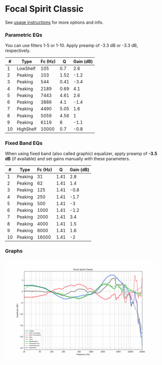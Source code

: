 # Focal Spirit Classic
See [usage instructions](https://github.com/jaakkopasanen/AutoEq#usage) for more options and info.

### Parametric EQs
You can use filters 1-5 or 1-10. Apply preamp of -3.3 dB or -3.3 dB, respectively.

|   # | Type      |   Fc (Hz) |    Q |   Gain (dB) |
|-----|-----------|-----------|------|-------------|
|   1 | LowShelf  |       105 | 0.7  |         2.6 |
|   2 | Peaking   |       103 | 1.52 |        -1.2 |
|   3 | Peaking   |       544 | 0.41 |        -3.4 |
|   4 | Peaking   |      2189 | 0.69 |         4.1 |
|   5 | Peaking   |      7443 | 4.61 |         2.6 |
|   6 | Peaking   |      3886 | 4.1  |        -1.4 |
|   7 | Peaking   |      4490 | 5.05 |         1.6 |
|   8 | Peaking   |      5059 | 4.56 |         1   |
|   9 | Peaking   |      6119 | 6    |        -1.1 |
|  10 | HighShelf |     10000 | 0.7  |        -0.8 |

### Fixed Band EQs
When using fixed band (also called graphic) equalizer, apply preamp of **-3.5 dB** (if available) and set gains manually with these parameters.

|   # | Type    |   Fc (Hz) |    Q |   Gain (dB) |
|-----|---------|-----------|------|-------------|
|   1 | Peaking |        31 | 1.41 |         2.8 |
|   2 | Peaking |        62 | 1.41 |         1.4 |
|   3 | Peaking |       125 | 1.41 |        -0.8 |
|   4 | Peaking |       250 | 1.41 |        -1.7 |
|   5 | Peaking |       500 | 1.41 |        -3   |
|   6 | Peaking |      1000 | 1.41 |        -1.2 |
|   7 | Peaking |      2000 | 1.41 |         3.4 |
|   8 | Peaking |      4000 | 1.41 |         1.5 |
|   9 | Peaking |      8000 | 1.41 |         1.6 |
|  10 | Peaking |     16000 | 1.41 |        -2   |

### Graphs
![](./Focal%20Spirit%20Classic.png)
